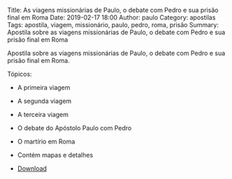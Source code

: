 Title: As viagens missionárias de Paulo, o debate com Pedro e sua prisão final em Roma
Date: 2019-02-17 18:00
Author: paulo
Category: apostilas
Tags: apostila, viagem, missionário, paulo, pedro, roma, prisão
Summary: Apostila sobre as viagens missionárias de Paulo, o debate com Pedro e sua prisão final em Roma

Apostila sobre as viagens missionárias de Paulo, o debate com Pedro e sua prisão final em Roma.

Tópicos:

- A primeira viagem
- A segunda viagem
- A terceira viagem
- O debate do Apóstolo Paulo com Pedro
- O martírio em Roma
- Contém mapas e detalhes


- [Download](https://www.dropbox.com/s/ef8pms6dtcx57na/As%20viagens%20mission%C3%A1rias%20de%20Paulo%2C%20o%20debate%20com%20Pedro%20e%20sua%20pris%C3%A3o%20final%20em%20Roma.pdf?dl=1)